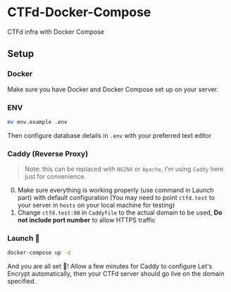 # CTFd-Docker-Compose
CTFd infra with Docker Compose

## Setup

### Docker
Make sure you have Docker and Docker Compose set up on your server.
### ENV
```bash
mv env.example .env
```
Then configure database details in `.env` with your preferred text editor

### Caddy (Reverse Proxy)
> Note: this can be replaced with `NGINX` or `Apache`, I'm using `Caddy` here just for convenience.

0. Make sure everything is working properly (use command in Launch part) with default configuration (You may need to point `ctfd.test` to your server in `hosts` on your local machine for testing)
1. Change `ctfd.test:80` in `Caddyfile` to the actual domain to be used, **Do not include port number** to allow HTTPS traffic

### Launch 🚀
```bash
docker-compose up -d
```

And you are all set 🎉! 
Allow a few minutes for Caddy to configure Let's Encrypt automatically, then your CTFd server should go live on the domain specified.